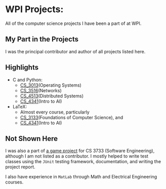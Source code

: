 # WPI Projects:
  All of the computer science projects I have been a part of at WPI.
  ## My Part in the Projects
  I was the principal contributor and author of all projects listed here.
  ## Highlights
  * C and Python: 
    * [CS_3013](https://github.com/AdamOCamilli/WPI-CS-Projects/tree/master/CS_3013)(Operating Systems)
    * [CS_3516](https://github.com/AdamOCamilli/WPI-CS-Projects/tree/master/CS_3516)(Networks)
    * [CS_4513](https://github.com/AdamOCamilli/WPI-CS-Projects/tree/master/CS_4120/Homework_1)(Distributed Systems)
    * [CS_4341](https://github.com/AdamOCamilli/WPI-CS-Projects/tree/master/CS_4314)(Intro to AI)
  * LaTeX:
    * Almost every course, particularly 
    * [CS_3133](https://github.com/AdamOCamilli/WPI-CS-Projects/tree/master/CS_3133)(Foundations of Computer Science), and
    * [CS_4341](https://github.com/AdamOCamilli/WPI-CS-Projects/tree/master/CS_4314)(Intro to AI)
  ## Not Shown Here
  I was also a part of [a game project](https://github.com/billyzs/letterCraze) 
  for CS 3733 (Software Engineering), although I am not listed as a contributor. I mostly helped to
  write test classes using the `JUnit` testing framework, documentation, and writing the project report.

  I also have experience in `MatLab` through Math and Electrical Engineering courses.
  